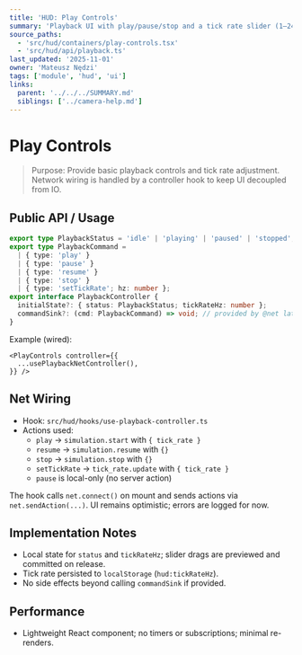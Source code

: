 ```yaml
---
title: 'HUD: Play Controls'
summary: 'Playback UI with play/pause/stop and a tick rate slider (1–240 Hz). Wired to @net via a controller hook mapping HUD commands to network actions.'
source_paths:
  - 'src/hud/containers/play-controls.tsx'
  - 'src/hud/api/playback.ts'
last_updated: '2025-11-01'
owner: 'Mateusz Nędzi'
tags: ['module', 'hud', 'ui']
links:
  parent: '../../../SUMMARY.md'
  siblings: ['../camera-help.md']
---
```


# Play Controls

> Purpose: Provide basic playback controls and tick rate adjustment. Network wiring is handled by a controller hook to keep UI decoupled from IO.

## Public API / Usage

```ts
export type PlaybackStatus = 'idle' | 'playing' | 'paused' | 'stopped';
export type PlaybackCommand =
  | { type: 'play' }
  | { type: 'pause' }
  | { type: 'resume' }
  | { type: 'stop' }
  | { type: 'setTickRate'; hz: number };
export interface PlaybackController {
  initialState?: { status: PlaybackStatus; tickRateHz: number };
  commandSink?: (cmd: PlaybackCommand) => void; // provided by @net later
}
```

Example (wired):

```tsx
<PlayControls controller={{
  ...usePlaybackNetController(),
}} />
```

## Net Wiring

- Hook: `src/hud/hooks/use-playback-controller.ts`
- Actions used:
  - `play` → `simulation.start` with `{ tick_rate }`
  - `resume` → `simulation.resume` with `{}`
  - `stop` → `simulation.stop` with `{}`
  - `setTickRate` → `tick_rate.update` with `{ tick_rate }`
  - `pause` is local-only (no server action)

The hook calls `net.connect()` on mount and sends actions via `net.sendAction(...)`. UI remains optimistic; errors are logged for now.

## Implementation Notes

- Local state for `status` and `tickRateHz`; slider drags are previewed and committed on release.
- Tick rate persisted to `localStorage` (`hud:tickRateHz`).
- No side effects beyond calling `commandSink` if provided.

## Performance

- Lightweight React component; no timers or subscriptions; minimal re-renders.

